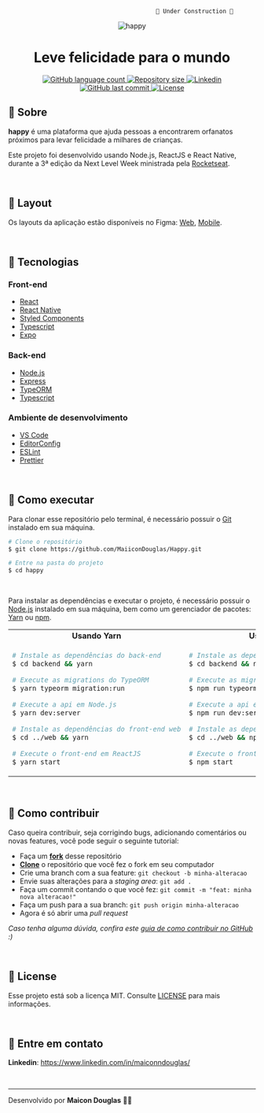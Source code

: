                                               🚧 Under Construction 🚧

<p align="center">
  <img alt="happy" title="happy" src=".images/banner.png" />
</p>

<h1 align="center">
  Leve felicidade para o mundo
</h1>

<p align="center">
  <a href="https://github.com/MaiiconDouglas/Happy">
    <img
      alt="GitHub language count"
      src="https://img.shields.io/github/languages/count/MaiiconDouglas/happy?color=29B6D1"
    />
  </a>

  <a href="https://github.com/MaiiconDouglas/Happy">
    <img
      alt="Repository size"
      src="https://img.shields.io/github/repo-size/MaiiconDouglas/happy?color=29B6D1"
    />
  </a>

  <a href="https://www.linkedin.com/in/maiconndouglas/">
    <img
      alt="Linkedin"
      src="https://img.shields.io/badge/Linkedin-MaiiconDouglas-29B6D1?style=flat-square&logo=Linkedin&logoColor=white"
    />
  </a>

  <a href="https://github.com/MaiiconDouglas/Happy/commits/master">
    <img
      alt="GitHub last commit"
      src="https://img.shields.io/github/last-commit/bonizario/happy?color=29B6D1"
    />
  </a>

  <a href="https://github.com/MaiiconDouglas/Happyblob/master/LICENSE">
    <img
      alt="License"
      src="https://img.shields.io/github/license/MaiiconDouglas/happy?color=FFD666"
    />
  </a>
</p>

## 🎉 Sobre

**happy** é uma plataforma que ajuda pessoas a encontrarem orfanatos próximos para levar felicidade a milhares de crianças.

Este projeto foi desenvolvido usando Node.js, ReactJS e React Native, durante a 3ª edição da Next Level Week ministrada pela [Rocketseat](https://rocketseat.com.br/).

<br />

## 🎨 Layout

Os layouts da aplicação estão disponíveis no Figma: [Web](http://figma.com/file/X5vjP69Y0H9C8aa5QqorzH/Happy-Web), [Mobile](https://www.figma.com/file/5lunlSxDHchxU312BJntQL/Happy-Mobile).

<br />

## 🔌 Tecnologias

### Front-end
- [React](https://reactjs.org/)
- [React Native](https://reactnative.dev/)
- [Styled Components](https://styled-components.com/)
- [Typescript](https://www.typescriptlang.org/)
- [Expo](https://expo.io/)

### Back-end
- [Node.js](https://nodejs.org/pt-br/)
- [Express](https://github.com/expressjs/express)
- [TypeORM](https://typeorm.io/)
- [Typescript](https://www.typescriptlang.org/)

### Ambiente de desenvolvimento
- [VS Code](https://code.visualstudio.com/)
- [EditorConfig](https://marketplace.visualstudio.com/items?itemName=EditorConfig.EditorConfig)
- [ESLint](https://marketplace.visualstudio.com/items?itemName=dbaeumer.vscode-eslint)
- [Prettier](https://prettier.io/)

<br />

## 🤔 Como executar

Para clonar esse repositório pelo terminal, é necessário possuir o [Git](https://git-scm.com/) instalado em sua máquina.

```bash
# Clone o repositório
$ git clone https://github.com/MaiiconDouglas/Happy.git

# Entre na pasta do projeto
$ cd happy
```

<br />

Para instalar as dependências e executar o projeto, é necessário possuir o [Node.js](https://nodejs.org/pt-br/) instalado em sua máquina, bem como um gerenciador de pacotes: [Yarn](https://yarnpkg.com/) ou [npm](https://www.npmjs.com/).

<table style="width:100%;">
<tr>
<td align="center"> <strong>Usando Yarn</strong> </td> <td align="center"> <strong>Usando npm</strong> </td>
</tr>
<tr>
<td>


```bash
# Instale as dependências do back-end
$ cd backend && yarn

# Execute as migrations do TypeORM
$ yarn typeorm migration:run

# Execute a api em Node.js
$ yarn dev:server

# Instale as dependências do front-end web
$ cd ../web && yarn

# Execute o front-end em ReactJS
$ yarn start
```


</td>
<td>


```bash
# Instale as dependências do back-end
$ cd backend && npm install

# Execute as migrations do TypeORM
$ npm run typeorm migration:run

# Execute a api em Node.js
$ npm run dev:server

# Instale as dependências do front-end web
$ cd ../web && npm install

# Execute o front-end em ReactJS
$ npm start
```


</td>
</table>

<br />

## 💭 Como contribuir

Caso queira contribuir, seja corrigindo bugs, adicionando comentários ou novas features, você pode seguir o seguinte tutorial:

- Faça um **[fork](https://help.github.com/pt/github/getting-started-with-github/fork-a-repo)** desse repositório
- **[Clone](https://help.github.com/pt/github/creating-cloning-and-archiving-repositories/cloning-a-repository)** o repositório que você fez o fork em seu computador
- Crie uma branch com a sua feature: `git checkout -b minha-alteracao`
- Envie suas alterações para a _staging area_: `git add .`
- Faça um commit contando o que você fez: `git commit -m "feat: minha nova alteracao!"`
- Faça um push para a sua branch: `git push origin minha-alteracao`
- Agora é só abrir uma _pull request_

_Caso tenha alguma dúvida, confira este [guia de como contribuir no GitHub](https://github.com/firstcontributions/first-contributions/blob/master/translations/README.pt_br.md) :)_

<br />

## 📝 License

Esse projeto está sob a licença MIT. Consulte [LICENSE](https://github.com/MaiiconDouglas/Happy/blob/master/LICENSE) para mais informações.

<br />

## 📮 Entre em contato

**Linkedin**: https://www.linkedin.com/in/maiconndouglas/

<br />

---

Desenvolvido por **Maicon Douglas** 👋🏻 
